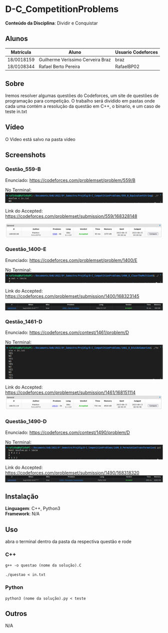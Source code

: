 # D-C_CompetitionProblems 

**Conteúdo da Disciplina**: Dividir e Conquistar<br>

## Alunos
|Matrícula | Aluno | Usuario Codeforces
| -- | -- | -- |
| 18/0018159  |  Guilherme Veríssimo Cerveira Braz | braz
| 18/0108344  |  Rafael Berto Pereira | RafaelBP02

## Sobre 
Iremos resolver algumas questões do Codeforces, um site de questões de programação para competição. O trabalho será dividido em pastas onde cada uma contém a resolução da questão em C++, o binario, e um caso de teste in.txt

## Vídeo
O Video está salvo na pasta video
## Screenshots

### Qestão_559-B
Enunciado: https://codeforces.com/problemset/problem/559/B

No Terminal:
![](./Screenshots/559B.png)

Link do Accepted: https://codeforces.com/problemset/submission/559/168328148

![Questao Resolvida](./Screenshots/questao_eqStrings.png)

### Questão_1400-E
Enunciado: https://codeforces.com/problemset/problem/1400/E

No Terminal:
![](./Screenshots/1400E.png)

Link do Accepted: https://codeforces.com/problemset/submission/1400/168323145

![Questao Resolvida](./Screenshots/questao_ClearTheMultiset.png)
### Qestão_1461-D
Enunciado: https://codeforces.com/contest/1461/problem/D

No Terminal:
![](./Screenshots/1461D.png)

Link do Accepted: https://codeforces.com/problemset/submission/1461/168151114 
![Questao Resolvida](./Screenshots/screenshotQuestaoD.png)

### Questão_1490-D
Enunciado: https://codeforces.com/contest/1490/problem/D

No Terminal:
![](./Screenshots/1490D.png)

Link do Accepted: https://codeforces.com/problemset/submission/1490/168318320
![Questao Resolvida](./Screenshots/questaoPython.png)


## Instalação 
**Linguagem**: C++, Python3<br>
**Framework**: N/A<br>

## Uso 
abra o terminal dentro da pasta da respectiva questão e rode

### C++
```
g++ -o questao (nome da solução).C 
```
```
./questao < in.txt
```
### Python
```
python3 (nome da solução).py < teste
```
## Outros 
N/A




